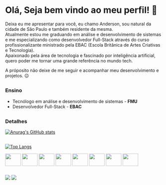 # Olá, Seja bem vindo ao meu perfil! 🤗

Deixa eu me apresentar para você, eu chamo Anderson, sou natural da cidade de São Paulo e também residente da mesma.  
Atualmente estou me graduando em análise e desenvolvimento de sistemas e me especializando como desenvolvedor Full-Stack através do  curso profissionalizante ministrado pela EBAC (Escola Britânica de Artes Criativas e Tecnologia).  
Apaixonado pela área de tecnologia e fascinado por inteligência artificial, quero poder me tornar uma grande referência no mundo tech.  

A próposito não deixe de me seguir e acompanhar meu desenvolvimento e projetos. 😉  

## 

### Ensino
- Tecnólogo em análise e desenvolvimento de sistemas - **FMU**
- Desenvolvedor Full-Stack - **EBAC**

##  

### Detalhes

[![Anurag's GitHub stats](https://github-readme-stats.vercel.app/api?username=AndBalbino&show_icons=true&theme=dark)](https://github.com/anuraghazra/github-readme-stats)

##



 [![Top Langs](https://github-readme-stats.vercel.app/api/top-langs/?username=AndBalbino&layout=donut)](https://github.com/anuraghazra/github-readme-stats)
  

  
 <div style="display: inline_block">
  
 <img align="center" height="40" width="50" src="https://cdn.jsdelivr.net/gh/devicons/devicon/icons/c/c-original.svg" /> 
  
 <img align="center" height="40" width="50" src="https://cdn.jsdelivr.net/gh/devicons/devicon/icons/javascript/javascript-original.svg" />
  
 <img align="center" height="40" width="50" src="https://cdn.jsdelivr.net/gh/devicons/devicon/icons/html5/html5-original-wordmark.svg" />
  
 <img align="center" height="40" width="50" src="https://cdn.jsdelivr.net/gh/devicons/devicon/icons/css3/css3-original-wordmark.svg" />
 
 <img align="center" height="40" width="50" src="https://cdn.jsdelivr.net/gh/devicons/devicon/icons/react/react-original-wordmark.svg" />

<img align="center" height="40" width="50" src="https://cdn.jsdelivr.net/gh/devicons/devicon/icons/python/python-original-wordmark.svg" />

<img align="center" height="40" width="50" src="https://cdn.jsdelivr.net/gh/devicons/devicon/icons/django/django-plain-wordmark.svg" />

<img align="center" height="40" width="50" src="https://cdn.jsdelivr.net/gh/devicons/devicon/icons/postgresql/postgresql-original-wordmark.svg" />

  </div>
  
  ##

  
  <div> 
  <a href="https://www.instagram.com/a_balbino0"  target="_blank"><img src="https://img.shields.io/badge/-Instagram-%23E4405F?style=for-the-badge&logo=instagram&logoColor=white" target="_blank"></a>
  <a href="https://www.linkedin.com/in/anderson-balbino-52a93a233/" target="_blank"><img src="https://img.shields.io/badge/-LinkedIn-%230077B5?style=for-the-badge&logo=linkedin&logoColor=white" target="_blank"></a> 
</div>


